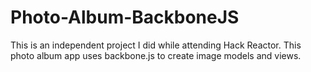 # Photo-Album-BackboneJS

This is an independent project I did while attending Hack Reactor. This photo album app uses backbone.js to create image models and views.
